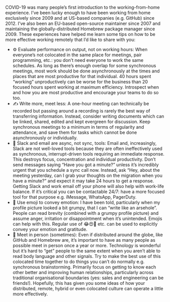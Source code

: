 COVID-19 was many people’s first introduction to the working-from-home experience. I’ve been lucky enough to have been working from home exclusively since 2009 and at US-based companies (e.g. GitHub) since 2012. I’ve also been an EU-based open-source maintainer since 2007 and maintaining the globally-distributed Homebrew package manager since 2009. These experiences have helped me learn some tips on how to be more effective working remotely that I’d like to share with you:

- ⚙️ Evaluate performance on output, not on working hours: When everyone’s not colocated in the same place for meetings, pair programming, etc.: you don’t need everyone to work the same schedules. As long as there’s enough overlap for some synchronous meetings, most work should be done asynchronously at the times and places that are most productive for that individual. 40 hours spent “working” unproductively can be worse for the business than 20 focused hours spent working at maximum efficiency. Introspect when and how you are most productive and encourage your teams to do so too.
- ✍️ Write more, meet less: A one-hour meeting can technically be recorded but passing around a recording is rarely the best way of transferring information. Instead, consider writing documents which can be linked, shared, edited and kept evergreen for discussion. Keep synchronous meetings to a minimum in terms of regularity and attendance, and save them for tasks which cannot be done asynchronously or individually.
- 📧 Slack and email are async, not sync, tools: Email and, increasingly, Slack are not well-loved tools because they are often ineffectively used as synchronous, interrupt-driven tools requiring an immediate response. This destroys focus, concentration and individual productivity. Don’t send messages saying “Have you got a minute?” unless it’s incredibly urgent that you schedule a sync call now. Instead, ask “Hey, about the meeting yesterday, can I grab your thoughts on the migration when you have a minute?” and expect it may take 24 hours to get a response. Getting Slack and work email off your phone will also help with work-life balance. If it’s critical you can be contactable 24/7: have a more focused tool for that purpose e.g. iMessage, WhatsApp, PagerDuty.
- 🤪 Use emoji to convey emotion: I have been told, particularly when my profile picture looked a bit grumpy, that I can “write like an arsehole”. People can read brevity (combined with a grumpy profile picture) and assume anger, irritation or disappointment when it’s unintended. Emojis can help with this. Regular use of 😂😍🎉 etc. can be used to explicitly convey your emotion and gratitude.
- 🛬 Meet in person (sometimes): Even if distributed around the globe, like GitHub and Homebrew are, it’s important to have as many people as possible meet in person once a year or more. Technology is wonderful but it’s hard to “get” people to the same extent when you aren’t able to read body language and other signals. Try to make the best use of this colocated time together to do things you can’t do normally e.g. synchronous brainstorming. Primarily focus on getting to know each other better and improving human relationships, particularly across traditional organisational boundaries (yes: sales and engineering can be friends!).
Hopefully, this has given you some ideas of how your distributed, remote, hybrid or even colocated culture can operate a little more effectively.
